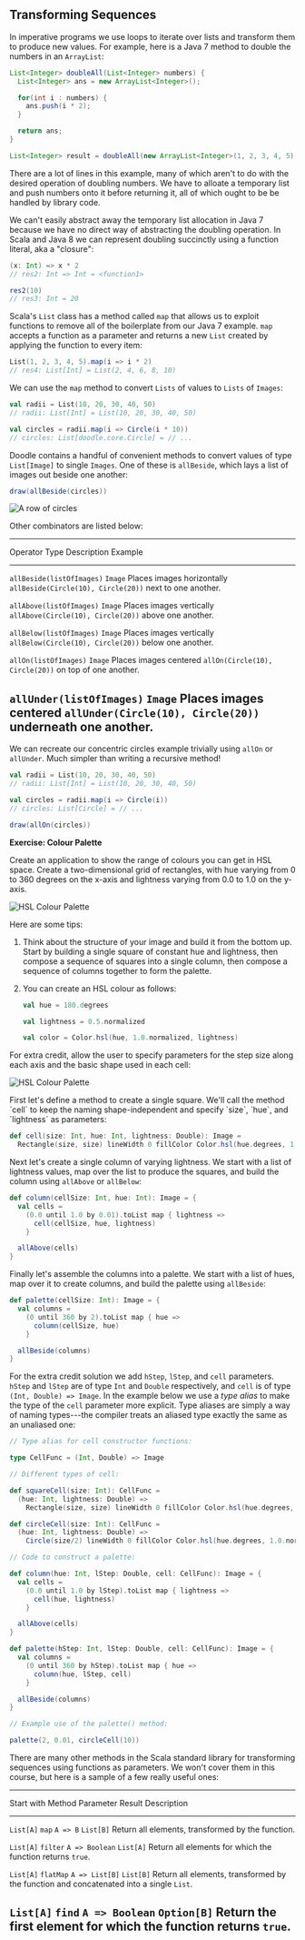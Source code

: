 ## Transforming Sequences

In imperative programs we use loops to iterate over lists
and transform them to produce new values.
For example, here is a Java 7 method
to double the numbers in an `ArrayList`:

~~~ java
List<Integer> doubleAll(List<Integer> numbers) {
  List<Integer> ans = new ArrayList<Integer>();

  for(int i : numbers) {
    ans.push(i * 2);
  }

  return ans;
}

List<Integer> result = doubleAll(new ArrayList<Integer>(1, 2, 3, 4, 5));
~~~

There are a lot of lines in this example, many of which
aren't to do with the desired operation of doubling numbers.
We have to alloate a temporary list and push numbers onto it
before returning it, all of which ought to be be handled by library code.

We can't easily abstract away the temporary list allocation in Java 7
because we have no direct way of abstracting the doubling operation.
In Scala and Java 8 we can represent doubling succinctly
using a function literal, aka a "closure":

~~~ scala
(x: Int) => x * 2
// res2: Int => Int = <function1>

res2(10)
// res3: Int = 20
~~~

Scala's `List` class has a method called `map` that allows us to
exploit functions to remove all of the boilerplate from our Java 7 example.
`map` accepts a function as a parameter and returns a new `List`
created by applying the function to every item:

~~~ scala
List(1, 2, 3, 4, 5).map(i => i * 2)
// res4: List[Int] = List(2, 4, 6, 8, 10)
~~~

We can use the `map` method to convert `Lists` of values
to `Lists` of `Images`:

~~~ scala
val radii = List(10, 20, 30, 40, 50)
// radii: List[Int] = List(10, 20, 30, 40, 50)

val circles = radii.map(i => Circle(i * 10))
// circles: List[doodle.core.Circle] = // ...
~~~

Doodle contains a handful of convenient methods to convert
values of type `List[Image]` to single `Images`.
One of these is `allBeside`,
which lays a list of images out beside one another:

~~~ scala
draw(allBeside(circles))
~~~

![A row of circles](src/pages/collections/circles.png)

Other combinators are listed below:

------------------------------------------------------------------------------------------------
Operator                  Type    Description                Example
------------------------- ------- -------------------------- -----------------------------------
`allBeside(listOfImages)` `Image` Places images horizontally `allBeside(Circle(10), Circle(20))`
                                  next to one another.

`allAbove(listOfImages)`  `Image` Places images vertically   `allAbove(Circle(10), Circle(20))`
                                  above one another.

`allBelow(listOfImages)`  `Image` Places images vertically   `allBelow(Circle(10), Circle(20))`
                                  below one another.

`allOn(listOfImages)`     `Image` Places images centered     `allOn(Circle(10), Circle(20))`
                                  on top of one another.

`allUnder(listOfImages)`  `Image` Places images centered     `allUnder(Circle(10), Circle(20))`
                                  underneath one another.
-----------------------------------------------------------------------------------------------

We can recreate our concentric circles example trivially
using `allOn` or `allUnder`.
Much simpler than writing a recursive method!

~~~ scala
val radii = List(10, 20, 30, 40, 50)
// radii: List[Int] = List(10, 20, 30, 40, 50)

val circles = radii.map(i => Circle(i))
// circles: List[Circle] = // ...

draw(allOn(circles))
~~~

**Exercise: Colour Palette**

Create an application to show the range of colours you can get in HSL space.
Create a two-dimensional grid of rectangles,
with hue varying from 0 to 360 degrees on the x-axis and
lightness varying from 0.0 to 1.0 on the y-axis.

![HSL Colour Palette](src/pages/collections/colour-palette-squares.png)

Here are some tips:

 1. Think about the structure of your image
    and build it from the bottom up.
    Start by building a single square of constant hue and lightness,
    then compose a sequence of squares into a single column,
    then compose a sequence of columns together to form the palette.

 2. You can create an HSL colour as follows:

    ~~~ scala
    val hue = 180.degrees

    val lightness = 0.5.normalized

    val color = Color.hsl(hue, 1.0.normalized, lightness)
    ~~~

For extra credit, allow the user to specify parameters for
the step size along each axis and the basic shape used in each cell:

![HSL Colour Palette](src/pages/collections/colour-palette-circles.png)

<div class="solution">
First let's define a method to create a single square.
We'll call the method `cell` to keep the naming shape-independent
and specify `size`, `hue`, and `lightness` as parameters:

~~~ scala
def cell(size: Int, hue: Int, lightness: Double): Image =
  Rectangle(size, size) lineWidth 0 fillColor Color.hsl(hue.degrees, 1.0.normalized, lightness.normalized)
~~~

Next let's create a single column of varying lightness.
We start with a list of lightness values,
map over the list to produce the squares,
and build the column using `allAbove` or `allBelow`:

~~~ scala
def column(cellSize: Int, hue: Int): Image = {
  val cells =
    (0.0 until 1.0 by 0.01).toList map { lightness =>
      cell(cellSize, hue, lightness)
    }

  allAbove(cells)
}
~~~

Finally let's assemble the columns into a palette.
We start with a list of hues, map over it to create columns,
and build the palette using `allBeside`:

~~~ scala
def palette(cellSize: Int): Image = {
  val columns =
    (0 until 360 by 2).toList map { hue =>
      column(cellSize, hue)
    }

  allBeside(columns)
}
~~~

For the extra credit solution
we add `hStep`, `lStep`, and `cell` parameters.
`hStep` and `lStep` are of type `Int` and `Double` respectively,
and `cell` is of type `(Int, Double) => Image`.
In the example below we use a *type alias*
to make the type of the `cell` parameter more explicit.
Type aliases are simply a way of naming types---the compiler
treats an aliased type exactly the same as an unaliased one:

~~~ scala
// Type alias for cell constructor functions:

type CellFunc = (Int, Double) => Image

// Different types of cell:

def squareCell(size: Int): CellFunc =
  (hue: Int, lightness: Double) =>
    Rectangle(size, size) lineWidth 0 fillColor Color.hsl(hue.degrees, 1.0.normalized, lightness.normalized)

def circleCell(size: Int): CellFunc =
  (hue: Int, lightness: Double) =>
    Circle(size/2) lineWidth 0 fillColor Color.hsl(hue.degrees, 1.0.normalized, lightness.normalized)

// Code to construct a palette:

def column(hue: Int, lStep: Double, cell: CellFunc): Image = {
  val cells =
    (0.0 until 1.0 by lStep).toList map { lightness =>
      cell(hue, lightness)
    }

  allAbove(cells)
}

def palette(hStep: Int, lStep: Double, cell: CellFunc): Image = {
  val columns =
    (0 until 360 by hStep).toList map { hue =>
      column(hue, lStep, cell)
    }

  allBeside(columns)
}

// Example use of the palette() method:

palette(2, 0.01, circleCell(10))
~~~
</div>

There are many other methods in the Scala standard library
for transforming sequences using functions as parameters.
We won't cover them in this course,
but here is a sample of a few really useful ones:

----------------------------------------------------------------------------------
Start with Method    Parameter      Result      Description
---------- --------- -------------- ----------- ----------------------------------
`List[A]`  `map`     `A => B`       `List[B]`   Return all elements,
                                                transformed by the function.

`List[A]`  `filter`  `A => Boolean` `List[A]`   Return all elements for which the
                                                function returns `true`.

`List[A]`  `flatMap` `A => List[B]` `List[B]`   Return all elements,
                                                transformed by the function and
                                                concatenated into a single `List`.

`List[A]`  `find`    `A => Boolean` `Option[B]` Return the first element for which
                                                the function returns `true`.
----------------------------------------------------------------------------------
